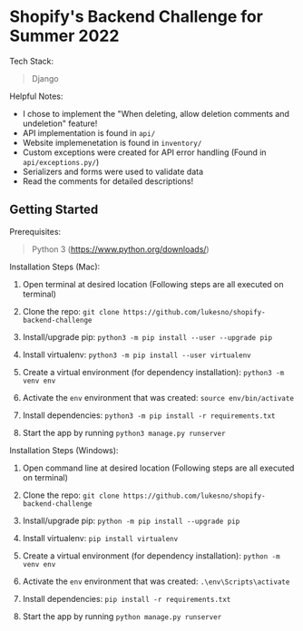 # Shopify's Backend Challenge for Summer 2022

Tech Stack: 

> Django  

Helpful Notes: 

* I chose to implement the "When deleting, allow deletion comments and undeletion" feature!
* API implementation is found in `api/`   
* Website implemenetation is found in `inventory/`  
* Custom exceptions were created for API error handling (Found in `api/exceptions.py/`)  
* Serializers and forms were used to validate data  
* Read the comments for detailed descriptions!

## Getting Started

Prerequisites:   
> Python 3 (https://www.python.org/downloads/)  
  
Installation Steps (Mac):
1. Open terminal at desired location (Following steps are all executed on terminal)

2. Clone the repo: `git clone https://github.com/lukesno/shopify-backend-challenge`

3. Install/upgrade pip: `python3 -m pip install --user --upgrade pip`

4. Install virtualenv: `python3 -m pip install --user virtualenv`

5. Create a virtual environment (for dependency installation): `python3 -m venv env`

6. Activate the `env` environment that was created: `source env/bin/activate`

7. Install dependencies: `python3 -m pip install -r requirements.txt`

8. Start the app by running `python3 manage.py runserver`  


Installation Steps (Windows):
1. Open command line at desired location (Following steps are all executed on terminal)

2. Clone the repo: `git clone https://github.com/lukesno/shopify-backend-challenge`

3. Install/upgrade pip: `python -m pip install --upgrade pip`

4. Install virtualenv: `pip install virtualenv`

5. Create a virtual environment (for dependency installation): `python -m venv env`

6. Activate the `env` environment that was created: `.\env\Scripts\activate`

7. Install dependencies: `pip install -r requirements.txt`

8. Start the app by running `python manage.py runserver`

